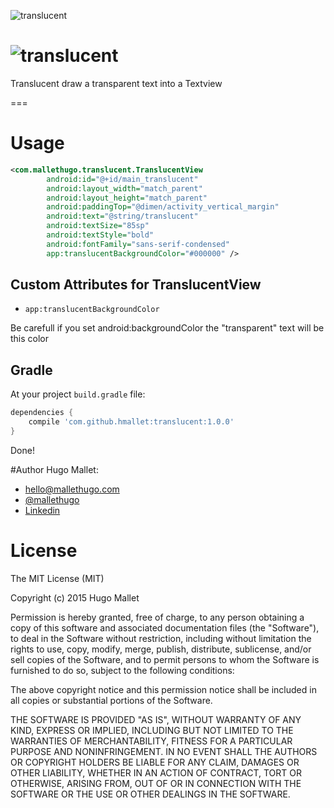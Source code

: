 ![translucent](https://github.com/mallethugo/translucent-android/blob/master/translucent.png)

![translucent](https://github.com/mallethugo/translucent/blob/master/demo.gif)
===

Translucent draw a transparent text into a Textview

===
# Usage

```xml
<com.mallethugo.translucent.TranslucentView
        android:id="@+id/main_translucent"
        android:layout_width="match_parent"
        android:layout_height="match_parent"
        android:paddingTop="@dimen/activity_vertical_margin"
        android:text="@string/translucent"
        android:textSize="85sp"
        android:textStyle="bold"
        android:fontFamily="sans-serif-condensed"
        app:translucentBackgroundColor="#000000" />
```

## Custom Attributes for TranslucentView

- `app:translucentBackgroundColor`

Be carefull if you set android:backgroundColor the "transparent" text will be this color 
## Gradle

At your project `build.gradle` file:

```groovy
dependencies {
    compile 'com.github.hmallet:translucent:1.0.0'
}
```

Done!

#Author
Hugo Mallet:
- hello@mallethugo.com
- [@mallethugo](https://twitter.com/mallethugo)
- [Linkedin](https://www.linkedin.com/in/hugomallet)

# License

The MIT License (MIT)

Copyright (c) 2015 Hugo Mallet

Permission is hereby granted, free of charge, to any person obtaining a copy
of this software and associated documentation files (the "Software"), to deal
in the Software without restriction, including without limitation the rights
to use, copy, modify, merge, publish, distribute, sublicense, and/or sell
copies of the Software, and to permit persons to whom the Software is
furnished to do so, subject to the following conditions:

The above copyright notice and this permission notice shall be included in all
copies or substantial portions of the Software.

THE SOFTWARE IS PROVIDED "AS IS", WITHOUT WARRANTY OF ANY KIND, EXPRESS OR
IMPLIED, INCLUDING BUT NOT LIMITED TO THE WARRANTIES OF MERCHANTABILITY,
FITNESS FOR A PARTICULAR PURPOSE AND NONINFRINGEMENT. IN NO EVENT SHALL THE
AUTHORS OR COPYRIGHT HOLDERS BE LIABLE FOR ANY CLAIM, DAMAGES OR OTHER
LIABILITY, WHETHER IN AN ACTION OF CONTRACT, TORT OR OTHERWISE, ARISING FROM,
OUT OF OR IN CONNECTION WITH THE SOFTWARE OR THE USE OR OTHER DEALINGS IN THE
SOFTWARE.
